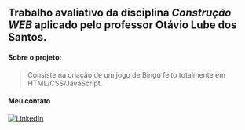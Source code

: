 ## Trabalho avaliativo da disciplina _Construção WEB_ aplicado pelo professor Otávio Lube dos Santos.
#### Sobre o projeto:
> Consiste na criação de um jogo de Bingo feito totalmente em HTML/CSS/JavaScript.
#### Meu contato
[![LinkedIn](https://img.shields.io/badge/linkedin-black?style=for-the-badge&logo=linkedin)](https://www.linkedin.com/in/gustavo-saraiva-222386235/)

